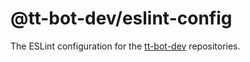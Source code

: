 # @tt-bot-dev/eslint-config
The ESLint configuration for the [tt-bot-dev](https://github.com/tt-bot-dev) repositories.
